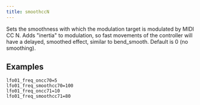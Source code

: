 ```yaml
---
title: smoothccN
---
```

Sets the smoothness with which the modulation target is modulated by MIDI CC N.
Adds "inertia" to modulation, so fast movements of the controller will have
a delayed, smoothed effect, similar to bend_smooth. Default is 0 (no smoothing).

## Examples

```
lfo01_freq_oncc70=5
lfo01_freq_smoothcc70=100
lfo01_freq_oncc71=10
lfo01_freq_smoothcc71=80
```
